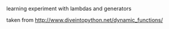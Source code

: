 learning experiment with lambdas and generators

taken from http://www.diveintopython.net/dynamic_functions/

